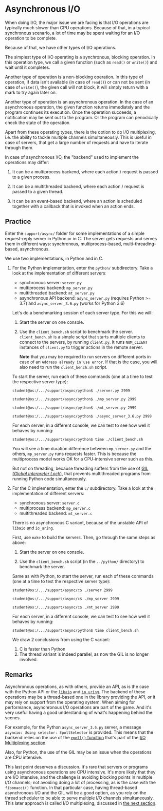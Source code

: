 # Asynchronous I/O

When doing I/O, the major issue we are facing is that I/O operations are typically much slower than CPU operations.
Because of that, in a typical synchronous scenario, a lot of time may be spent waiting for an I/O operation to be complete.

Because of that, we have other types of I/O operations.

The simplest type of I/O operating is a synchronous, blocking operation.
In this operation type, we call a given function (such as `read()` or `write()`) and wait until it completes.

Another type of operation is a non-blocking operation.
In this type of operation, if data isn't available (in case of `read()`) or can not be sent (in case of `write()`), the given call will not block, it will simply return with a mark to try again later on.

Another type of operation is an asynchronous operation.
In the case of an asynchronous operation, the given function returns immediately and the program continues its execution.
Once the operation succeeds, a notification may be sent out to the program.
Or the program can periodically check the state of the operation.

Apart from these operating types, there is the option to do I/O multiplexing, i.e. the ability to tackle multiple channels simultaneously.
This is useful in case of servers, that get a large number of requests and have to iterate through them.

In case of asynchronous I/O, the "backend" used to implement the operations may differ:

1. It can be a multiprocess backend, where each action / request is passed to a given process.

1. It can be a multithreaded backend, where each action / request is passed to a given thread.

1. It can be an event-based backend, where an action is scheduled together with a callback that is invoked when an action ends.

## Practice

Enter the `support/async/` folder for some implementations of a simple request-reply server in Python or in C.
The server gets requests and serves them in different ways: synchronous, multiprocess-based, multi-threading-based, asynchronous.

We use two implementations, in Python and in C.

1. For the Python implementation, enter the `python/` subdirectory.
   Take a look at the implementation of different servers:

   * synchronous server: `server.py`
   * multiprocess backend: `mp_server.py`
   * multithreaded backend: `mt_server.py`
   * asynchronous API backend: `async_server.py` (requires Python >= 3.7) and `async_server_3.6.py` (works for Python 3.6)

   Let's do a benchmarking session of each server type.
   For this we will:

   1. Start the server on one console.

   1. Use the `client_bench.sh` script to benchmark the server.
      `client_bench.sh` is a simple script that starts multiple clients to connect to the servers, by running `client.py`.
      It runs `NUM_CLIENT` instances of `client.py` to trigger actions in the remote server.

      **Note** that you may be required to run servers on different ports in case of an `Address already in use error`.
      If that is the case, you will also need to run the `client_bench.sh` script.

   To start the server, run each of these commands (one at a time to test the respective server type):

   ```console
   student@os:/.../support/async/python$ ./server.py 2999

   student@os:/.../support/async/python$ ./mp_server.py 2999

   student@os:/.../support/async/python$ ./mt_server.py 2999

   student@os:/.../support/async/python$ ./async_server_3.6.py 2999
   ```

   For each server, in a different console, we can test to see how well it behaves by running:

   ```console
   student@os:/.../support/async/python$ time ./client_bench.sh
   ```

   You will see a time duration difference between `mp_server.py` and the others, `mp_server.py` runs requests faster.
   This is because the multiprocess model works OK for a CPU-intensive server such as this.

   But not on threading, because threading suffers from the use of [GIL (_Global Interpreter Lock_)](https://realpython.com/python-gil/), that prevents multithreaded programs from running Python code simultaneously.

1. For the C implementation, enter the `c/` subdirectory.
   Take a look at the implementation of different servers:

   * synchronous server: `server.c`
   * multiprocess backend: `mp_server.c`
   * multithreaded backend: `mt_server.c`

   There is no asynchronous C variant, because of the unstable API of [`libaio`](https://pagure.io/libaio) and [`io_uring`](https://unixism.net/loti/what_is_io_uring.html).

   First, use `make` to build the servers.
   Then, go through the same steps as above:

   1. Start the server on one console.

   1. Use the `client_bench.sh` script (in the `../python/` directory) to benchmark the server.

   Same as with Python, to start the server, run each of these commands (one at a time to test the respective server type):

   ```console
   student@os:/.../support/async/c$ ./server 2999

   student@os:/.../support/async/c$ ./mp_server 2999

   student@os:/.../support/async/c$ ./mt_server 2999
   ```

   For each server, in a different console, we can test to see how well it behaves by running:

   ```console
   student@os:/.../support/async/python$ time client_bench.sh
   ```

   We draw 2 conclusions from using the C variant:

   1. C is faster than Python
   1. The thread variant is indeed parallel, as now the GIL is no longer involved.

## Remarks

Asynchronous operations, as with others, provide an API, as is the case with the Python API or the [`libaio`](https://pagure.io/libaio) and [`io_uring`](https://unixism.net/loti/what_is_io_uring.html).
The backend of these operations may be a thread-based one in the library providing the API, or it may rely on support from the operating system.
When aiming for performance, asynchronous I/O operations are part of the game.
And it's very useful having a good understanding of what's happening behind the scenes.

For example, for the Python `async_server_3.6.py` server, a message `asyncio: Using selector: EpollSelector` is provided.
This means that the backend relies on the use of the [`epoll()` function](https://man7.org/linux/man-pages/man7/epoll.7.html) that's part of the [I/O Multiplexing section](./io-multiplexing.md).

Also, for Python, the use of the GIL may be an issue when the operations are CPU intensive.

This last point deserves a discussion.
It's rare that servers or programs using asynchronous operations are CPU intensive.
It's more likely that they are I/O intensive, and the challenge is avoiding blocking points in multiple I/O channels;
not avoiding doing a lot of processing, as is the case with the `fibonacci()` function.
In that particular case, having thread-based asynchronous I/O and the GIL will be a good option, as you rely on the thread scheduler to be able to serve multiple I/O channels simultaneously.
This later approach is called I/O multiplexing, discussed in [the next section](./io-multiplexing.md).
